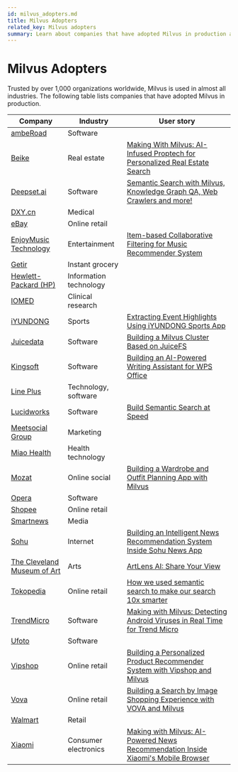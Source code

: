 ```yaml
---
id: milvus_adopters.md
title: Milvus Adopters
related_key: Milvus adopters
summary: Learn about companies that have adopted Milvus in production applications. 
---
```

# Milvus Adopters
Trusted by over 1,000 organizations worldwide, Milvus is used in almost all industries. The following table lists companies that have adopted Milvus in production.

| Company                                                 | Industry          | User story                                             |
| ------------------------------------------------------------ | ---------------------- | ------------------------------------------------------------ |
| [ambeRoad](https://amberoad.de/?lang=en) |  Software| |
| [Beike](https://investors.ke.com/)                                                | Real estate           | [Making With Milvus: AI-Infused Proptech for Personalized Real Estate Search](https://milvus.io/blog/Making-With-Milvus-AI-Infused-Proptech-for-Personalized-Real-Estate-Search.md)                                              |                                             |
|[Deepset.ai](https://deepset.ai/)                                                    | Software         | [Semantic Search with Milvus, Knowledge Graph QA, Web Crawlers and more!](https://medium.com/deepset-ai/semantic-search-with-milvus-knowledge-graph-qa-web-crawlers-and-more-837451eae9fa)                                             |
| [DXY.cn](https://en.wikipedia.org/wiki/DXY.cn)                                                  | Medical           |
| [eBay](https://en.wikipedia.org/wiki/EBay) | Online retail| |
| [EnjoyMusic Technology](https://enjoymusic.ai/about)                                                 | Entertainment          |[Item-based Collaborative Filtering for Music Recommender System](https://milvus.io/blog/music-recommender-system-item-based-collaborative-filtering-milvus.md)                                          |
| [Getir](https://getir.com/) | Instant grocery | |
| [Hewlett-Packard (HP)](https://en.wikipedia.org/wiki/Hewlett-Packard)   | 	Information technology          |                                        |
| [IOMED](https://iomed.health/)   | 	Clinical research          |                                        |
| [iYUNDONG](http://yundong.ai/)                                                 | Sports        | [Extracting Event Highlights Using iYUNDONG Sports App](https://milvus.io/blog/Extracting-Events-Highlights-Using-iYUNDONG-Sports-App.md)                                          |
| [Juicedata](https://juicefs.com/aboutus)                                                | Software         |[Building a Milvus Cluster Based on JuiceFS](https://milvus.io/blog/building-a-milvus-cluster-based-on-juicefs.md)                  |
| [Kingsoft](https://en.wikipedia.org/wiki/Kingsoft)                                              | Software         | [Building an AI-Powered Writing Assistant for WPS Office](https://milvus.io/blog/Building-an-AI-Powered-Writing-Assistant-with-WPS-Office.md)                                              |
| [Line Plus](https://linecorp.com/en/company/info) |  Technology, software| |
| [Lucidworks](https://en.wikipedia.org/wiki/Lucidworks)                                                 | Software         | [Build Semantic Search at Speed](https://milvus.io/blog/build-semantic-search-at-speed-milvus-lucidworks.md)                                             |
| [Meetsocial Group](https://www.meetsocial.com/company.html)                                                  | Marketing         |                                              |
| [Miao Health](https://www.miao.cn/portal/about?l=en-us)                                                  | Health technology         |                                            |
| [Mozat](http://www.mozat.com/home)                                                | Online social| [Building a Wardrobe and Outfit Planning App with Milvus](https://milvus.io/blog/building-a-wardrobe-and-outfit-planning-app-with-milvus.md)          |                                             |
| [Opera](https://en.wikipedia.org/wiki/Opera_(company))                                                 | Software           |                                           |
| [Shopee](https://en.wikipedia.org/wiki/Shopee) |  Online retail| |
| [Smartnews](https://about.smartnews.com/en/) |  Media| |
| [Sohu](https://en.wikipedia.org/wiki/Sohu)                                                 |Internet         | [Building an Intelligent News Recommendation System Inside Sohu News App](https://milvus.io/blog/building-an-intelligent-news-recommendation-system-inside-sohu-news-app.md)                                             |
| [The Cleveland Museum of Art](https://en.wikipedia.org/wiki/Cleveland_Museum_of_Art)                                                | Arts         | [ArtLens AI: Share Your View](https://milvus.io/blog/ArtLens-AI-Share-Your-View.md)                                               |
| [Tokopedia](https://en.wikipedia.org/wiki/Tokopedia)                                               | Online retail           | [How we used semantic search to make our search 10x smarter](https://milvus.io/blog/How-we-used-semantic-search-to-make-our-search-10-x-smarter.md)                           |
| [TrendMicro](https://en.wikipedia.org/wiki/Trend_Micro)                                               | Software         | [Making with Milvus: Detecting Android Viruses in Real Time for Trend Micro](https://milvus.io/blog/Making-with-Milvus-Detecting-Android-Viruses-in-Real-Time-for-Trend-Micro.md)                                             |
| [Ufoto](https://www.ufotosoft.com/en/index_en.html)                                               | Software           |                                                |
| [Vipshop](https://en.wikipedia.org/wiki/Vipshop)                                                | Online retail| [Building a Personalized Product Recommender System with Vipshop and Milvus](https://milvus.io/blog/building-a-personalized-product-recommender-system-with-vipshop-and-milvus.md)    |                                               |
| [Vova](https://m.vova.com/en/about-us.html)                                               | Online retail        | [Building a Search by Image Shopping Experience with VOVA and Milvus](https://milvus.io/blog/building-a-search-by-image-shopping-experience-with-vova-and-milvus.md)                                             |
| [Walmart](https://en.wikipedia.org/wiki/Walmart) |  Retail| |
| [Xiaomi](https://en.wikipedia.org/wiki/Xiaomi)                                                 | Consumer electronics          | [Making with Milvus: AI-Powered News Recommendation Inside Xiaomi's Mobile Browser](https://milvus.io/blog/Making-with-Milvus-AI-Powered-News-Recommendation-Inside-Xiaomi-Mobile-Browser.md)                                |

